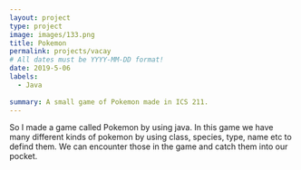```yaml
---
layout: project
type: project
image: images/133.png
title: Pokemon
permalink: projects/vacay
# All dates must be YYYY-MM-DD format!
date: 2019-5-06
labels:
  - Java
  
summary: A small game of Pokemon made in ICS 211.
---
```


So I made a game called Pokemon by using java. In this game we have many different kinds of pokemon by using class, species, type, name etc to defind them. We can encounter those in the game and catch them into our pocket.
